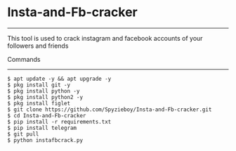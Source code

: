 # Insta-and-Fb-cracker
________________________________

This tool is used to crack instagram and facebook accounts of your followers and friends

Commands
__________

    $ apt update -y && apt upgrade -y
    $ pkg install git -y
    $ pkg install python -y
    $ pkg install python2 -y
    $ pkg install figlet
    $ git clone https://github.com/Spyzieboy/Insta-and-Fb-cracker.git
    $ cd Insta-and-Fb-cracker
    $ pip install -r requirements.txt
    $ pip install telegram
    $ git pull
    $ python instafbcrack.py
